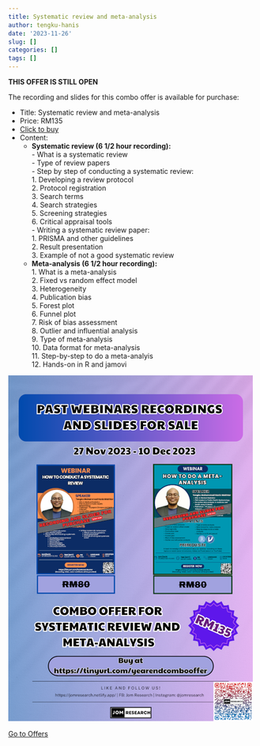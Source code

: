 ```yaml
---
title: Systematic review and meta-analysis
author: tengku-hanis
date: '2023-11-26'
slug: []
categories: []
tags: []
---
```


**THIS OFFER IS STILL OPEN**

The recording and slides for this combo offer is available for purchase:

- Title: Systematic review and meta-analysis
- Price: RM135
- [Click to buy](https://forms.gle/NHGFpaM7UjDeWXGS9)
- Content:
    - **Systematic review (6 1/2 hour recording):**\
          - What is a systematic review   
          - Type of review papers    
          - Step by step of conducting a systematic review:  
                  1. Developing a review protocol   
                  2. Protocol registration    
                  3. Search terms    
                  4. Search strategies    
                  5. Screening strategies     
                  6. Critical appraisal tools    
          - Writing a systematic review paper:   
                  1. PRISMA and other guidelines   
                  2. Result presentation   
                  3. Example of not a good systematic review   
    - **Meta-analysis (6 1/2 hour recording):**\
          1. What is a meta-analysis\
          2. Fixed vs random effect model\
          3. Heterogeneity\
          4. Publication bias\
          5. Forest plot\
          6. Funnel plot\
          7. Risk of bias assessment\
          8. Outlier and influential analysis\
          9. Type of meta-analysis\
          10. Data format for meta-analysis\
          11. Step-by-step to do a meta-analyis\
          12. Hands-on in R and jamovi
    

![](images/Nov2023_combo_offer_35percent.png)

[Go to Offers](https://jomresearch.netlify.app/offers/)
